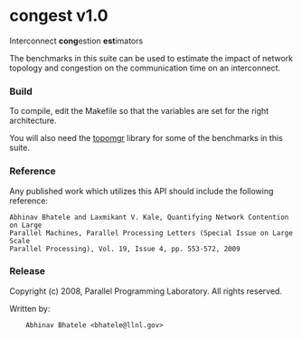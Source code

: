 congest v1.0
============

Interconnect **cong**estion **est**imators

The benchmarks in this suite can be used to estimate the impact of network
topology and congestion on the communication time on an interconnect.

### Build

To compile, edit the Makefile so that the variables are set for the
right architecture.

You will also need the [topomgr](https://github.com/bhatele/topomgr) library
for some of the benchmarks in this suite.

### Reference

Any published work which utilizes this API should include the following
reference:

```
Abhinav Bhatele and Laxmikant V. Kale, Quantifying Network Contention on Large
Parallel Machines, Parallel Processing Letters (Special Issue on Large Scale
Parallel Processing), Vol. 19, Issue 4, pp. 553-572, 2009
```

### Release

Copyright (c) 2008, Parallel Programming Laboratory. All rights reserved.

Written by:
```
    Abhinav Bhatele <bhatele@llnl.gov>
```

